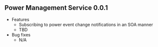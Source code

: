 ## Power Management Service 0.0.1
- Features
    - Subscribing to power event change notifications in an SOA manner
    - TBD
- Bug fixes
    - N/A
